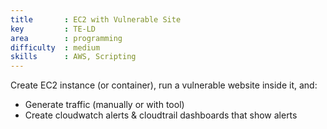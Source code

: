 ```yaml
---
title       : EC2 with Vulnerable Site
key         : TE-LD
area        : programming
difficulty  : medium
skills      : AWS, Scripting
---
```


Create EC2 instance (or container), run a vulnerable website inside it, and:

- Generate traffic (manually or with tool)
- Create cloudwatch alerts & cloudtrail dashboards that show alerts